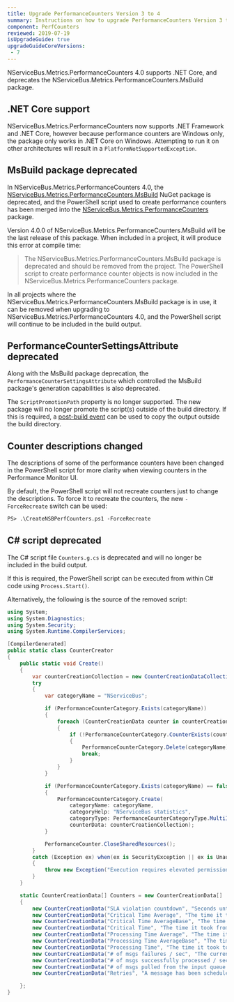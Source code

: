 ```yaml
---
title: Upgrade PerformanceCounters Version 3 to 4
summary: Instructions on how to upgrade PerformanceCounters Version 3 to 4.
component: PerfCounters
reviewed: 2019-07-19
isUpgradeGuide: true
upgradeGuideCoreVersions:
 - 7
---
```


NServiceBus.Metrics.PerformanceCounters 4.0 supports .NET Core, and deprecates the NServiceBus.Metrics.PerformanceCounters.MsBuild package.

## .NET Core support

NServiceBus.Metrics.PerformanceCounters now supports .NET Framework and .NET Core, however because performance counters are Windows only, the package only works in .NET Core on Windows. Attempting to run it on other architectures will result in a `PlatformNotSupportedException`.

## MsBuild package deprecated

In NServiceBus.Metrics.PerformanceCounters 4.0, the [NServiceBus.Metrics.PerformanceCounters.MsBuild](https://www.nuget.org/packages/NServiceBus.Metrics.PerformanceCounters.MsBuild) NuGet package is deprecated, and the PowerShell script used to create performance counters has been merged into the [NServiceBus.Metrics.PerformanceCounters](https://www.nuget.org/packages/NServiceBus.Metrics.PerformanceCounters) package.

Version 4.0.0 of NServiceBus.Metrics.PerformanceCounters.MsBuild will be the last release of this package. When included in a project, it will produce this error at compile time:

> The NServiceBus.Metrics.PerformanceCounters.MsBuild package is deprecated and should be removed from the project. The PowerShell script to create performance counter objects is now included in the NServiceBus.Metrics.PerformanceCounters package.

In all projects where the NServiceBus.Metrics.PerformanceCounters.MsBuild package is in use, it can be removed when upgrading to NServiceBus.Metrics.PerformanceCounters 4.0, and the PowerShell script will continue to be included in the build output.

## PerformanceCounterSettingsAttribute deprecated

Along with the MsBuild package deprecation, the `PerformanceCounterSettingsAttribute` which controlled the MsBuild package's generation capabilities is also deprecated.

The `ScriptPromotionPath` property is no longer supported. The new package will no longer promote the script(s) outside of the build directory. If this is required, a [post-build event](https://docs.microsoft.com/en-us/cpp/build/how-to-use-build-events-in-msbuild-projects) can be used to copy the output outside the build directory.

## Counter descriptions changed

The descriptions of some of the performance counters have been changed in the PowerShell script for more clarity when viewing counters in the Performance Monitor UI.

By default, the PowerShell script will not recreate counters just to change the descriptions. To force it to recreate the counters, the new `-ForceRecreate` switch can be used:

```ps
PS> .\CreateNSBPerfCounters.ps1 -ForceRecreate
```

## C# script deprecated

The C# script file `Counters.g.cs` is deprecated and will no longer be included in the build output.

If this is required, the PowerShell script can be executed from within C# code using `Process.Start()`.

Alternatively, the following is the source of the removed script:

```cs
using System;
using System.Diagnostics;
using System.Security;
using System.Runtime.CompilerServices;

[CompilerGenerated]
public static class CounterCreator
{
    public static void Create()
    {
        var counterCreationCollection = new CounterCreationDataCollection(Counters);
        try
        {
            var categoryName = "NServiceBus";

            if (PerformanceCounterCategory.Exists(categoryName))
            {
                foreach (CounterCreationData counter in counterCreationCollection)
                {
                    if (!PerformanceCounterCategory.CounterExists(counter.CounterName, categoryName))
                    {
                        PerformanceCounterCategory.Delete(categoryName);
                        break;
                    }
                }
            }

            if (PerformanceCounterCategory.Exists(categoryName) == false)
            {
                PerformanceCounterCategory.Create(
                    categoryName: categoryName,
                    categoryHelp: "NServiceBus statistics",
                    categoryType: PerformanceCounterCategoryType.MultiInstance,
                    counterData: counterCreationCollection);
            }

            PerformanceCounter.CloseSharedResources();
        }
        catch (Exception ex) when(ex is SecurityException || ex is UnauthorizedAccessException)
        {
            throw new Exception("Execution requires elevated permissions", ex);
        }
    }

    static CounterCreationData[] Counters = new CounterCreationData[]
    {
        new CounterCreationData("SLA violation countdown", "Seconds until the SLA for this endpoint is breached.", PerformanceCounterType.NumberOfItems32),
        new CounterCreationData("Critical Time Average", "The time it took from sending to processing the message.", PerformanceCounterType.AverageTimer32),
        new CounterCreationData("Critical Time AverageBase", "The time it took from sending to processing the message.", PerformanceCounterType.AverageBase),
        new CounterCreationData("Critical Time", "The time it took from sending to processing the message.", PerformanceCounterType.NumberOfItems32),
        new CounterCreationData("Processing Time Average", "The time it took to successfully process a message.", PerformanceCounterType.AverageTimer32),
        new CounterCreationData("Processing Time AverageBase", "The time it took to successfully process a message.", PerformanceCounterType.AverageBase),
        new CounterCreationData("Processing Time", "The time it took to successfully process a message.", PerformanceCounterType.NumberOfItems32),
        new CounterCreationData("# of msgs failures / sec", "The current number of failed processed messages by the transport per second.", PerformanceCounterType.RateOfCountsPerSecond32),
        new CounterCreationData("# of msgs successfully processed / sec", "The current number of messages processed successfully by the transport per second.", PerformanceCounterType.RateOfCountsPerSecond32),
        new CounterCreationData("# of msgs pulled from the input queue /sec", "The current number of messages pulled from the input queue by the transport per second.", PerformanceCounterType.RateOfCountsPerSecond32),
        new CounterCreationData("Retries", "A message has been scheduled for retry (FLR or SLR)", PerformanceCounterType.RateOfCountsPerSecond32),

    };
}
```

